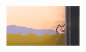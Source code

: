 <div align="center">
<img src="https://raw.githubusercontent.com/SewellDinG/SewellDinG/master/ddw.gif" alt="Welcome!"/>

</div>
